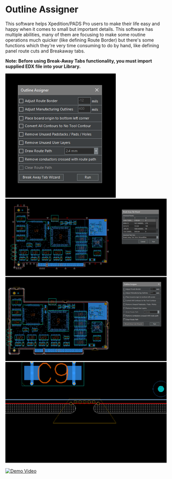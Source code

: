# Outline Assigner

This software helps Xpedition/PADS Pro users to make their life easy and happy when it comes to small but important details.
This software has multiple abilities, many of them are focusing to make some routine operations much quicker (like defining Route Border) but there's some functions which they're very time consuming to do by hand, like defining panel route cuts and Breakaway tabs. 

**Note: Before using Break-Away Tabs functionality, you must import supplied EDX file into your Library.**

![Screenshot](screenshot_1.PNG?raw=true "Screenshot")
![Screenshot](screenshot_2.PNG?raw=true "Screenshot")
![Screenshot](screenshot_3.PNG?raw=true "Screenshot")
![Screenshot](screenshot_4.PNG?raw=true "Screenshot")

[![Demo Video](https://img.youtube.com/vi/4tduRgxSOwM/0.jpg)](https://www.youtube.com/watch?v=4tduRgxSOwM)
